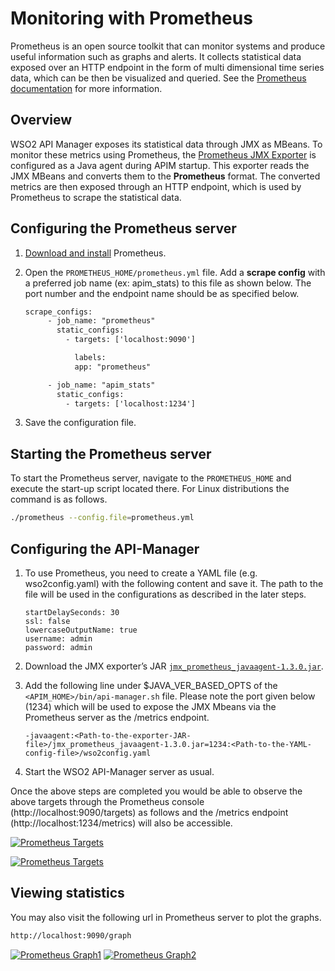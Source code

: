 # Monitoring with Prometheus

Prometheus is an open source toolkit that can monitor systems and produce useful information such as graphs and alerts. It collects statistical data exposed over an HTTP endpoint in the form of multi dimensional time series data, which can be then be visualized and queried. See the [Prometheus documentation](https://prometheus.io/docs/introduction/overview/) for more information.

## Overview

WSO2 API Manager exposes its statistical data through JMX as MBeans. To monitor these metrics using Prometheus, the [Prometheus JMX Exporter](https://github.com/prometheus/jmx_exporter) is configured as a Java agent during APIM startup. This exporter reads the JMX MBeans and converts them to the **Prometheus** format. The converted metrics are then exposed through an HTTP endpoint, which is used by Prometheus to scrape the statistical data. 

## Configuring the Prometheus server

1.  [Download and install](https://prometheus.io/download/) Prometheus.
2.  Open the `PROMETHEUS_HOME/prometheus.yml` file. 
    Add a **scrape config** with a preferred job name (ex: apim_stats) to this file as shown below. The port number and the endpoint name should be as specified below.

    ``` xml
    scrape_configs:
         - job_name: "prometheus"
           static_configs:
             - targets: ['localhost:9090']

               labels:
               app: "prometheus"

         - job_name: "apim_stats"
           static_configs:
             - targets: ['localhost:1234']
    ```

3.  Save the configuration file.

## Starting the Prometheus server

To start the Prometheus server, navigate to the `PROMETHEUS_HOME` and execute the start-up script located there. For Linux distributions the command is as follows.

```bash
./prometheus --config.file=prometheus.yml
```

## Configuring the API-Manager

1.  To use Prometheus, you need to create a YAML file (e.g. wso2config.yaml) with the following content and save it. The path to the file will be used
    in the configurations as described in the later steps.

    ```
    startDelaySeconds: 30
    ssl: false
    lowercaseOutputName: true
    username: admin
    password: admin
    ```

2.  Download the JMX exporter’s JAR
    [`jmx_prometheus_javaagent-1.3.0.jar`](https://github.com/prometheus/jmx_exporter/releases/download/1.3.0/jmx_prometheus_javaagent-1.3.0.jar).

3.  Add the following line under $JAVA_VER_BASED_OPTS of the `<APIM_HOME>/bin/api-manager.sh` file. Please note the port given below (1234) which will
    be used to expose the JMX Mbeans via the Prometheus server as the /metrics endpoint.

    ```
    -javaagent:<Path-to-the-exporter-JAR-file>/jmx_prometheus_javaagent-1.3.0.jar=1234:<Path-to-the-YAML-config-file>/wso2config.yaml
    ```

4.  Start the WSO2 API-Manager server as usual.

Once the above steps are completed you would be able to observe the above targets through the Prometheus console (http://localhost:9090/targets) as follows and the /metrics endpoint (http://localhost:1234/metrics) will also be accessible.

[![Prometheus Targets]({{base_path}}/assets/img/observe/prometheus-targets.png)]({{base_path}}/assets/img/observe/prometheus-targets.png)

[![Prometheus Targets]({{base_path}}/assets/img/observe/prometheus-metrics.png)]({{base_path}}/assets/img/observe/prometheus-metrics.png)

## Viewing statistics

You may also visit the following url in Prometheus server to plot the graphs.

```bash
http://localhost:9090/graph
```

[![Prometheus Graph1]({{base_path}}/assets/img/observe/prometheus-graph1.png)]({{base_path}}/assets/img/observe/prometheus-graph1.png)
[![Prometheus Graph2]({{base_path}}/assets/img/observe/prometheus-graph2.png)]({{base_path}}/assets/img/observe/prometheus-graph2.png)
